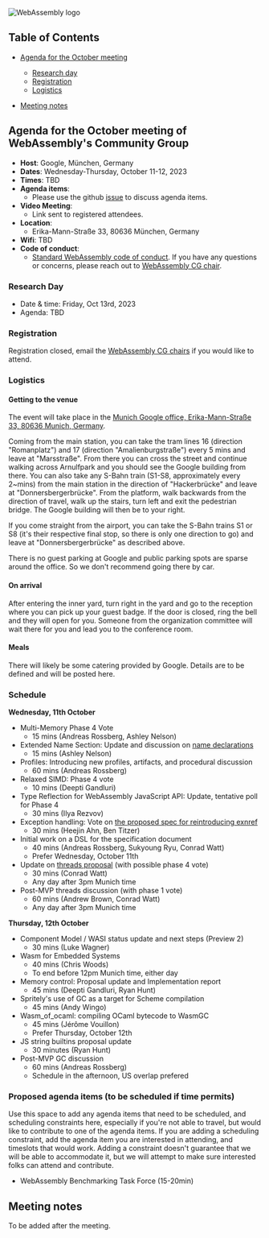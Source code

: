 ![WebAssembly logo](/images/WebAssembly.png)

## Table of Contents

* [Agenda for the October meeting](#agenda-for-the-October-meeting-of-webassemblys-community-group)
    
   * [Research day](#research-day) 
   * [Registration](#registration)
   * [Logistics](#logistics)

* [Meeting notes](#meeting-notes)


## Agenda for the October meeting of WebAssembly's Community Group

- **Host**: Google, München, Germany
- **Dates**: Wednesday-Thursday, October 11-12, 2023
- **Times**: TBD
- **Agenda items**:
    - Please use the github [issue](https://github.com/WebAssembly/meetings/issues/1341) to discuss agenda items.
- **Video Meeting**:
    - Link sent to registered attendees.
- **Location**:
    - Erika-Mann-Straße 33, 80636 München, Germany
- **Wifi**: TBD
- **Code of conduct**:
    - [Standard WebAssembly code of conduct](https://github.com/WebAssembly/design/blob/master/CodeOfConduct.md). If you have any questions or concerns, please reach out to [WebAssembly CG chair](mailto:webassembly-cg-chair@chromium.org).

### Research Day

- Date & time: Friday, Oct 13rd, 2023 
- Agenda: TBD

### Registration

Registration closed, email the [WebAssembly CG chairs](mailto:webassembly-cg-chair@chromium.org) if you would like to attend. 

### Logistics
#### Getting to the venue
The event will take place in the [Munich Google office, Erika-Mann-Straße 33, 80636 Munich, Germany](https://maps.app.goo.gl/D1qhzzZtwGH6YY1Q8).

Coming from the main station, you can take the tram lines 16 (direction "Romanplatz") and 17 (direction "Amalienburgstraße") every 5 mins and leave at "Marsstraße". From there you can cross the street and continue walking across Arnulfpark and you should see the Google building from there. You can also take any S-Bahn train (S1-S8, approximately every 2~mins) from the main station in the direction of "Hackerbrücke" and leave at "Donnersbergerbrücke". From the platform, walk backwards from the direction of travel, walk up the stairs, turn left and exit the pedestrian bridge. The Google building will then be to your right.

If you come straight from the airport, you can take the S-Bahn trains S1 or S8 (it's their respective final stop, so there is only one direction to go) and leave at "Donnersbergerbrücke" as described above.

There is no guest parking at Google and public parking spots are sparse around the office. So we don't recommend going there by car.

#### On arrival
After entering the inner yard, turn right in the yard and go to the reception where you can pick up your guest badge. If the door is closed, ring the bell and they will open for you. Someone from the organization committee will wait there for you and lead you to the conference room.

#### Meals
There will likely be some catering provided by Google. Details are to be defined and will be posted here.

### Schedule

**Wednesday, 11th October**
- Multi-Memory Phase 4 Vote
  - 15 mins (Andreas Rossberg, Ashley Nelson)
- Extended Name Section: Update and discussion on [name declarations](https://github.com/WebAssembly/annotations/issues/21)
  - 15 mins (Ashley Nelson)
- Profiles: Introducing new profiles, artifacts, and procedural discussion
  - 60 mins (Andreas Rossberg)
- Relaxed SIMD: Phase 4 vote
  - 10 mins (Deepti Gandluri)
- Type Reflection for WebAssembly JavaScript API: Update, tentative poll for Phase 4
  - 30 mins (Ilya Rezvov)
- Exception handling: Vote on [the proposed spec for reintroducing exnref](https://github.com/WebAssembly/exception-handling/issues/281)
  - 30 mins (Heejin Ahn, Ben Titzer) 
- Initial work on a DSL for the specification document
  - 40 mins (Andreas Rossberg, Sukyoung Ryu, Conrad Watt)
  - Prefer Wednesday, October 11th
- Update on [threads proposal](https://github.com/WebAssembly/threads) (with possible phase 4 vote)
  - 30 mins (Conrad Watt)
  - Any day after 3pm Munich time
- Post-MVP threads discussion (with phase 1 vote)
  - 60 mins (Andrew Brown, Conrad Watt)
  - Any day after 3pm Munich time
 
**Thursday, 12th October**
- Component Model / WASI status update and next steps (Preview 2)
  - 30 mins (Luke Wagner)
- Wasm for Embedded Systems
  - 40 mins (Chris Woods)
  - To end before 12pm Munich time, either day
- Memory control: Proposal update and Implementation report
  - 45 mins (Deepti Gandluri, Ryan Hunt)
- Spritely's use of GC as a target for Scheme compilation
  - 45 mins (Andy Wingo)
- Wasm_of_ocaml: compiling OCaml bytecode to WasmGC
  - 45 mins (Jérôme Vouillon)
  - Prefer Thursday, October 12th
- JS string builtins proposal update
  - 30 minutes (Ryan Hunt)
- Post-MVP GC discussion
  - 60 mins (Andreas Rossberg)
  - Schedule in the afternoon, US overlap prefered  

### Proposed agenda items (to be scheduled if time permits)

Use this space to add any agenda items that need to be scheduled, and scheduling constraints here, especially if you're not able to travel, but would like to contribute to one of the agenda items. If you are adding a scheduling constraint, add the agenda item you are interested in attending, and timeslots that would work. Adding a constraint doesn't guarantee that we will be able to accommodate it, but we will attempt to make sure interested folks can attend and contribute. 

- WebAssembly Benchmarking Task Force (15-20min)

## Meeting notes
To be added after the meeting.
